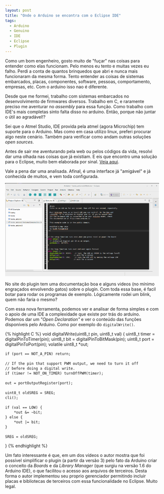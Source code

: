 ```yaml
---
layout: post
title: "Onde o Arduino se encontra com o Eclipse IDE"
tags: 
  - Arduino
  - Genuino
  - IDE
  - Eclipse
  - Plugin
---
```


Como um bom engenheiro, gosto muito de "fuçar" nas coisas para entender como elas funcionam. Pelo menos eu tento e muitas vezes eu falho. Perdi a conta de quantos brinquedos que abri e nunca mais funcionaram da mesma forma. Tento entender as coisas de sistemas embarcados, placas, componentes, software, pessoas, comportamento, empresas, etc. Com o arduino isso nao é diferente.

<!-- more -->

Desde que me formei, trabalho com sistemas embarcados no desenvolvimento de firmwares diversos. Trabalho em C, e raramente preciso me aventurar no _assembly_ para essa função. Como trabalho com IDE's mais completas sinto falta disso no arduino. Então, porque não juntar o útil ao agradável!?

Sei que o Atmel Studio, IDE provida pela atmel (agora Microchip) tem suporte para o Arduino. Mas como em casa utilizo linux, preferi procurar algo neste cenário. Também para verificar como andam outras soluções _open sources_.

Antes de sair me aventurando pela web ou pelos códigos da vida, resolvi dar uma olhada nas coisas que já existiam. E eis que encontro uma solução para o Eclipse, muito bem elaborada por sinal. [Veja aqui](http://eclipse.baeyens.it).

Vale a pena dar uma analisada. Afinal, é uma interface já "amigável" e já conhecida de muitos, e vem toda configurada.

![placeholder](https://raw.githubusercontent.com/djunho/djunho.github.io/master/Imagens/2016-04-29-EclipseArduino/printscreen_ArduinoEclipse.png "Print screen do Eclipse com plugin do Arduino, claro que rodando um Blink")

No site do plugin tem uma documentação boa e alguns videos (no mínimo engraçados envolvendo gatos) sobre o plugin. Com toda essa base, é facil botar para rodar os programas de exemplo. Lógicamente rodei um blink, quem não faria o mesmo?

Com essa nova ferramenta, podemos ver e analisar de forma simples e com o apoio de uma IDE a complexidade que existe por trás do arduino. Podemos dar um _"Open Declaration"_ e ver o conteúdo das funções disponíveis pelo Arduino. Como por exemplo do `digitalWrite()`.

{% highlight C %}
void digitalWrite(uint8_t pin, uint8_t val)
{
	uint8_t timer = digitalPinToTimer(pin);
	uint8_t bit = digitalPinToBitMask(pin);
	uint8_t port = digitalPinToPort(pin);
	volatile uint8_t *out;

	if (port == NOT_A_PIN) return;

	// If the pin that support PWM output, we need to turn it off
	// before doing a digital write.
	if (timer != NOT_ON_TIMER) turnOffPWM(timer);

	out = portOutputRegister(port);

	uint8_t oldSREG = SREG;
	cli();

	if (val == LOW) {
		*out &= ~bit;
	} else {
		*out |= bit;
	}

	SREG = oldSREG;
}
{% endhighlight %}

Um fato interessante é que, em um dos vídeos o autor mostra que foi possível simplificar o plugin (a partir da versão 3) pelo fato da Arduino criar o conceito da _Boards_ e da _Library Manager_ (que surgiu na versão 1.6 do Arduino IDE), o que facilitou o acesso aos arquivos de terceiros. Desta forma o autor implementou seu proprio gerenciador permitindo incluir placas e bibliotecas de terceiros com essa funcionalidade no Eclipse. Muito legal.
